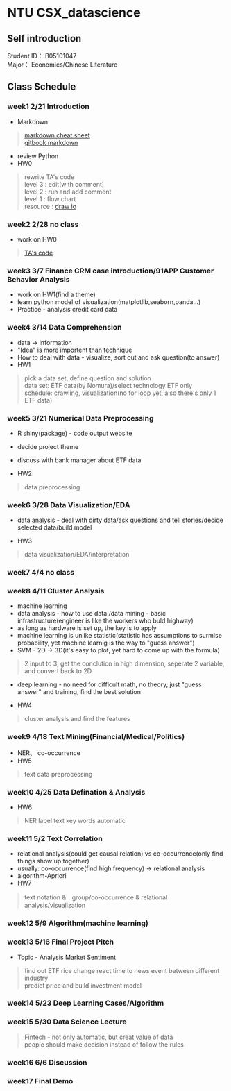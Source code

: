 # NTU CSX_datascience  
## Self introduction   
Student ID： B05101047  
Major： Economics/Chinese Literature  

## Class Schedule  
### week1 2/21 Introduction  
* Markdown    
>[markdown cheat sheet](https://github.com/adam-p/markdown-here/wiki/Markdown-Cheatsheet)  
>[gitbook markdown](https://wastemobile.gitbooks.io/gitbook-chinese/content/format/markdown.html)  
* review Python  
* HW0  
>rewrite TA's code  
>level 3 : edit(with comment)  
>level 2 : run and add comment  
>level 1 : flow chart  
>resource : [draw io](https://www.playpcesor.com/2015/02/drawio.html)  

### week2 2/28 no class
* work on HW0  
>[TA's code](https://github.com/MiccWan/Political-News-Analysis)  

### week3 3/7 Finance CRM case introduction/91APP Customer Behavior Analysis   
* work on HW1(find a theme)  
* learn python model of visualization(matplotlib,seaborn,panda...)  
* Practice - analysis credit card data  

### week4 3/14 Data Comprehension  
* data -> information  
* "Idea" is more importent than technique  
* How to deal with data - visualize, sort out and ask question(to answer)   
* HW1  
>pick a data set, define question and solution    
>data set: ETF data(by Nomura)/select technology ETF only  
>schedule: crawling, visualization(no for loop yet, also there's only 1 ETF data)  

### week5 3/21 Numerical Data Preprocessing    
* R shiny(package) - code output website  
* decide project theme    
* discuss with bank manager about ETF data  

* HW2  
>data preprocessing    

### week6 3/28 Data Visualization/EDA  
* data analysis - deal with dirty data/ask questions and tell stories/decide selected data/build model    

* HW3  
>data visualization/EDA/interpretation    

### week7 4/4 no class    

### week8 4/11 Cluster Analysis    
* machine learning  
* data analysis - how to use data /data mining - basic infrastructure(engineer is like the workers who buld highway)  
* as long as hardware is set up, the key is to apply   
* machine learning is unlike statistic(statistic has assumptions to surmise probability, yet machine learnig is the way to "guess answer")    
* SVM - 2D -> 3D(it's easy to plot, yet hard to come up with the formula)   
>2 input to 3, get the conclution in high dimension, seperate 2 variable, and convert back to 2D   
* deep learning - no need for difficult math, no theory, just "guess answer" and training, find the best solution  

* HW4  
>cluster analysis and find the features    

### week9 4/18 Text Mining(Financial/Medical/Politics)  
* NER、 co-occurrence  
* HW5  
>text data preprocessing    

### week10 4/25 Data Defination & Analysis    
* HW6  
>NER label text key words automatic    

### week11 5/2 Text Correlation    
* relational analysis(could get causal relation) vs co-occurrence(only find things show up together)  
* usually: co-occurrence(find high frequency) -> relational analysis    
* algorithm-Apriori  
* HW7  
>text notation &　group/co-occurrence & relational analysis/visualization   

### week12 5/9 Algorithm(machine learning)      

### week13 5/16 Final Project Pitch   
* Topic - Analysis Market Sentiment
>find out ETF rice change react time to news event between different industry  
>predict price and build investment model  

### week14 5/23 Deep Learning Cases/Algorithm

### week15 5/30 Data Science Lecture   
> Fintech - not only automatic, but creat value of data    
> people should make decision instead of follow the rules    

### week16 6/6 Discussion   

### week17 Final Demo  




